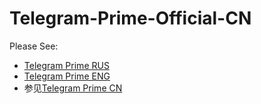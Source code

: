 # Telegram-Prime-Official-CN
Please See:
* [Telegram Prime RUS](https://github.com/telegram-prime/telegram-prime-RU)
* [Telegram Prime ENG](https://github.com/telegram-prime/telegram-prime)
* 参见[Telegram Prime CN](https://github.com/telegram-prime/telegram-prime-CN)
